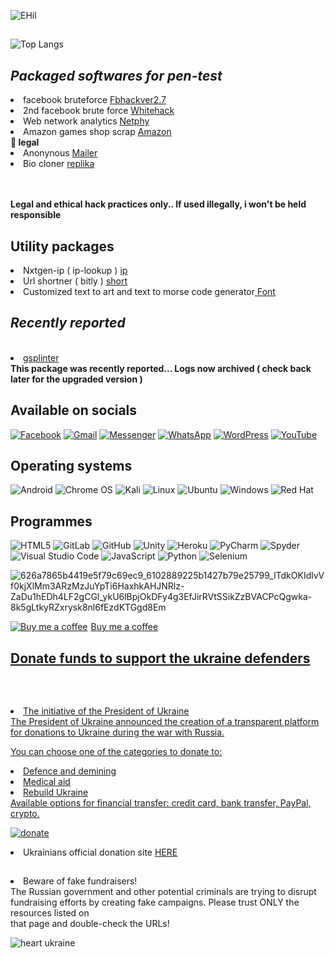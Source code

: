 ![EHil](https://github.com/harkerbyte/harkerbyte/assets/79071277/48251478-4df5-4235-bd0f-4b92196017c3)



<h2></h2>

![Top Langs](https://github-readme-stats.vercel.app/api/top-langs/?username=harkerbyte&layout=compact&text_color=00FFD2&icon_color=007bff&bg_color=171c28)


<h2><b><i>Packaged softwares for pen-test</h2></b></i></li>

<li> facebook bruteforce <a href=https://github.com/harkerbyte/fbhackver2.7> Fbhackver2.7</a></i></li>
<li> 2nd facebook brute force <a href=https://github.com/harkerbyte/cybernetics-whitehack> Whitehack</a></i></li>
<li> Web network analytics <a href=https://github.com/harkerbyte/NETPHY>Netphy</a></i></li>
<li> Amazon games shop scrap <a href=https://github.com/harkerbyte/amazon-shop-video-games> Amazon</a></i></li>
<strong> 📃 legal</strong>
<li> Anonynous <a href=https://github.com/harkerbyte/MAILER> Mailer</a></li></i>
<li> Bio cloner <a href="https://github.com/harkerbyte/biography-generator"> replika</a>

<br></br>
<strong>Legal and ethical hack practices only.. If used illegally, i won't be held responsible</strong>

<h2>Utility packages</h2>
<li> Nxtgen-ip ( ip-lookup ) <a href=https://github.com/harkerbyte/nxtgen-ip> ip</a></i></li>
<li> Url shortner ( bitly ) <a href=https://github.com/harkerbyte/bitly-api-python> short</a></i></li>
<li> Customized text to art and text to morse code generator<a href=https://github.com/harkerbyte/font-generator> Font</a></li></i>

<h2><b><i>Recently reported</h2></b></i></br>

<li> <a href=https://github.com/harkerbyte/gsplinter>gsplinter</a></li></i>
<strong>This package was recently reported... Logs now archived ( check back later for the upgraded version ) </strong>






<h2>Available on socials</h2>

<a href = "https://facebook.com/harkerbyte">![Facebook](https://img.shields.io/badge/Facebook-%231877F2.svg?style=for-the-badge&logo=Facebook&logoColor=white)</a>
<a href="mailto:cybersalimn@gmail.com">![Gmail](https://img.shields.io/badge/Gmail-D14836?style=for-the-badge&logo=gmail&logoColor=white)</a>
<a href =https://facebook.com/shade234sherif>![Messenger](https://img.shields.io/badge/Messenger-00B2FF?style=for-the-badge&logo=messenger&logoColor=white)</a>
<a href ="">![WhatsApp](https://img.shields.io/badge/WhatsApp-25D366?style=for-the-badge&logo=whatsapp&logoColor=white)</a>
<a href =https://cyberhacks.science.blog>![WordPress](https://img.shields.io/badge/WordPress-%23117AC9.svg?style=for-the-badge&logo=WordPress&logoColor=white)</a>
<a href = https://www.youtube.com/channel/UCzG0bl-mKbMTfil9lSWUD1w>![YouTube](https://img.shields.io/badge/YouTube-%23FF0000.svg?style=for-the-badge&logo=YouTube&logoColor=white)</a>

<h2>Operating systems</h2>

![Android](https://img.shields.io/badge/Android-3DDC84?style=for-the-badge&logo=android&logoColor=white)
![Chrome OS](https://img.shields.io/badge/chrome%20os-3d89fc?style=for-the-badge&logo=google%20chrome&logoColor=white)
![Kali](https://img.shields.io/badge/Kali-268BEE?style=for-the-badge&logo=kalilinux&logoColor=white)
![Linux](https://img.shields.io/badge/Linux-FCC624?style=for-the-badge&logo=linux&logoColor=black)
![Ubuntu](https://img.shields.io/badge/Ubuntu-E95420?style=for-the-badge&logo=ubuntu&logoColor=white)
![Windows](https://img.shields.io/badge/Windows-0078D6?style=for-the-badge&logo=windows&logoColor=white)
![Red Hat](https://img.shields.io/badge/Red%20Hat-EE0000?style=for-the-badge&logo=redhat&logoColor=white)


<h2><b>Programmes</h2></b>

![HTML5](https://img.shields.io/badge/html5-%23E34F26.svg?style=for-the-badge&logo=html5&logoColor=white)
![GitLab](https://img.shields.io/badge/gitlab-%23181717.svg?style=for-the-badge&logo=gitlab&logoColor=white)
![GitHub](https://img.shields.io/badge/github-%23121011.svg?style=for-the-badge&logo=github&logoColor=white)
![Unity](https://img.shields.io/badge/unity-%23000000.svg?style=for-the-badge&logo=unity&logoColor=white)
![Heroku](https://img.shields.io/badge/heroku-%23430098.svg?style=for-the-badge&logo=heroku&logoColor=white)
![PyCharm](https://img.shields.io/badge/pycharm-143?style=for-the-badge&logo=pycharm&logoColor=black&color=black&labelColor=green)
![Spyder](https://img.shields.io/badge/Spyder-838485?style=for-the-badge&logo=spyder%20ide&logoColor=maroon)
![Visual Studio Code](https://img.shields.io/badge/Visual%20Studio%20Code-0078d7.svg?style=for-the-badge&logo=visual-studio-code&logoColor=white)
![JavaScript](https://img.shields.io/badge/javascript-%23323330.svg?style=for-the-badge&logo=javascript&logoColor=%23F7DF1E)
![Python](https://img.shields.io/badge/python-3670A0?style=for-the-badge&logo=python&logoColor=ffdd54)
![Selenium](https://img.shields.io/badge/-selenium-%43B02A?style=for-the-badge&logo=selenium&logoColor=white)


![626a7865b4419e5f79c69ec9_6102889225b1427b79e25799_lTdkOKIdlvVf0kjXlMm3ARzMzJuYpTi6HaxhkAHJNRlz-ZaDu1hEDh4LF2gCGl_ykU6lBpjOkDFy4g3EfJirRVtSSikZzBVACPcQgwka-8k5gLtkyRZxrysk8nl6fEzdKTGgd8Em](https://user-images.githubusercontent.com/79071277/202075127-43243d52-92d8-4853-872f-31a9f103fd99.gif)


<link href="https://fonts.googleapis.com/css?family=Cookie" rel="stylesheet"><a class="bmc-button" target="_blank" href="https://www.buymeacoffee.com/shade234sherif"><img src="https://www.buymeacoffee.com/assets/img/BMC-btn-logo.svg" alt="Buy me a coffee"><span style="margin-left:5px">Buy me a coffee</span
<h2></h2>

<h2><p><b>Donate funds to support the ukraine defenders</p></b></br></h2>
<li>The initiative of the President of Ukraine</br>
The President of Ukraine announced the creation of a transparent platform for donations to Ukraine during the war with Russia.</br> 

You can choose one of the categories to donate to:</br>

<li>Defence and demining</br>
<li>Medical aid</br>
<li>Rebuild Ukraine</br>
Available options for financial transfer: credit card, bank transfer, PayPal, crypto.</br>

<a href=https://u24.gov.ua/>

![donate](https://user-images.githubusercontent.com/79071277/194730790-af44a7c1-4fa7-4da7-b918-679f4c200c34.png)

</a>
<li>Ukrainians official donation site <a href=https://u24.gov.ua/> HERE</a></br>
<h2></h2>


<li>Beware of fake fundraisers!</br>
The Russian government and other potential criminals are trying to disrupt fundraising efforts by creating fake campaigns. Please trust ONLY the resources listed on</br> that page and double-check the URLs!

![heart ukraine](https://user-images.githubusercontent.com/79071277/194730788-62b4735e-7bed-468d-b8fe-3e2a22b0798c.png)


<!---
Cybernetics is a ✨ special ✨ repository because its `README.md` (this file) appears on your GitHub profile.
You can click the Preview link to take a look at your changes.
--->

